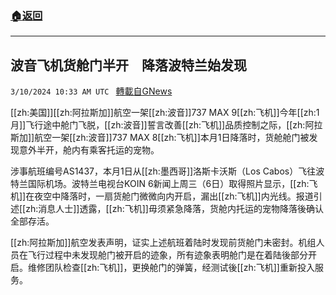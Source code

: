 ###  [:house:返回](README.md)
---


## 波音飞机货舱门半开　降落波特兰始发现
`3/10/2024 10:33 AM UTC ` [轉載自GNews](https://gnews.org/articles/2381550)

[[zh:美国]][[zh:阿拉斯加]]航空一架[[zh:波音]]737 MAX 9[[zh:飞机]]今年[[zh:1月]]飞行途中舱门飞脱，[[zh:波音]]誓言改善[[zh:飞机]]品质控制之际，[[zh:阿拉斯加]]航空一架[[zh:波音]]737 MAX 8[[zh:飞机]]本月1日降落时，货舱舱门被发现意外半开，舱内有乘客托运的宠物。

涉事航班编号AS1437，本月1日从[[zh:墨西哥]]洛斯卡沃斯（Los Cabos）飞往波特兰国际机场。波特兰电视台KOIN 6新闻上周三（6日）取得照片显示，[[zh:飞机]]在夜空中降落时，一扇货舱门微微向内开启，漏出[[zh:飞机]]内光线。报道引述[[zh:消息人士]]透露，[[zh:飞机]]毋须紧急降落，货舱内托运的宠物降落後确认全部存活。

[[zh:阿拉斯加]]航空发表声明，证实上述航班着陆时发现前货舱门未密封。机组人员在飞行过程中未发现舱门被开启的迹象，所有迹象表明舱门是在着陆後部分开启。维修团队检查[[zh:飞机]]，更换舱门的弹簧，经测试後[[zh:飞机]]重新投入服务。
